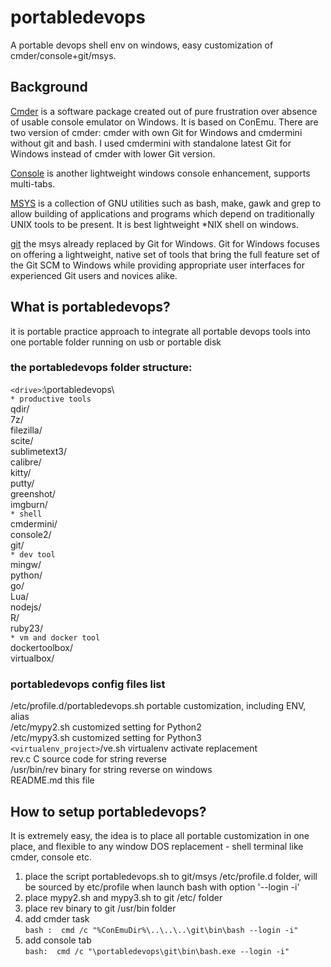 # portabledevops

A portable devops shell env on windows, easy customization of cmder/console+git/msys.

## Background

[Cmder](https://github.com/cmderdev/cmder) is a software package created out of pure frustration over absence of usable console emulator on Windows. It is based on ConEmu. There are two version of cmder: cmder with own Git for Windows and cmdermini without git and bash. I used cmdermini with standalone latest Git for Windows instead of cmder with lower Git version.

[Console](https://sourceforge.net/projects/console/) is another lightweight windows console enhancement, supports multi-tabs.

[MSYS](http://www.mingw.org/wiki/MSYS) is a collection of GNU utilities such as bash, make, gawk and grep to allow building of applications and programs which depend on traditionally UNIX tools to be present. It is best lightweight *NIX shell on windows.

[git](https://git-for-windows.github.io/) the msys already replaced by Git for Windows. Git for Windows focuses on offering a lightweight, native set of tools that bring the full feature set of the Git SCM to Windows while providing appropriate user interfaces for experienced Git users and novices alike.

## What is portabledevops?

it is portable practice approach to integrate all portable devops tools into one portable folder running on usb or portable disk  
### the portabledevops folder structure:    
`<drive>`:\portabledevops\  
`* productive tools`    
qdir/   
7z/   
filezilla/   
scite/                 
sublimetext3/  
calibre/  
kitty/  
putty/  
greenshot/             
imgburn/   
`* shell`     
cmdermini/             
console2/  
git/                              
`* dev tool`    
mingw/    
python/               
go/                                              
Lua/                                   
nodejs/                
R/                     
ruby23/                  
`* vm and docker tool`                                           
dockertoolbox/        
virtualbox/   

### portabledevops config files list  
/etc/profile.d/portabledevops.sh   portable customization, including ENV, alias  
/etc/mypy2.sh                      customized setting for Python2  
/etc/mypy3.sh                      customized setting for Python3  
`<virtualenv_project>`/ve.sh         virtualenv activate replacement   
rev.c                              C source code for string reverse  
/usr/bin/rev                       binary for string reverse on windows  
README.md                          this file  

## How to setup portabledevops?

It is extremely easy, the idea is to place all portable customization in one place, and flexible to any window DOS replacement - shell terminal like cmder, console etc.  
1) place the script portabledevops.sh to git/msys /etc/profile.d folder, will be sourced by etc/profile when launch bash with option  '--login -i'   
2) place mypy2.sh and mypy3.sh to git /etc/ folder  
3) place rev binary to git /usr/bin folder  
4) add cmder task   
`bash :  cmd /c "%ConEmuDir%\..\..\..\git\bin\bash --login -i"`  
5) add console tab  
`bash:  cmd /c "\portabledevops\git\bin\bash.exe --login -i"`  